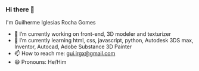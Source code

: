 ### Hi there 👋 
I'm Guilherme Iglesias Rocha Gomes


- 🔭 I’m currently working on front-end, 3D modeler and texturizer
- 🌱 I’m currently learning html, css, javascript, python, Autodesk 3DS max, Inventor, Autocad, Adobe Substance 3D Painter
- 📫 How to reach me: gui.irgx@gmail.com
- 😄 Pronouns: He/Him



